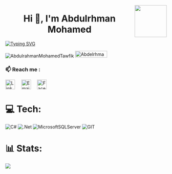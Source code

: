 
<p><a href="https://www.asu.edu.eg/"><img align="right" src="https://ums.asu.edu.eg/images/logo.png" width="100" /></a></p>
<h1 align="center">Hi 👋, I'm Abdulrhman Mohamed</h1>

[![Typing SVG](https://readme-typing-svg.herokuapp.com?size=25&duration=4500&color=FF123C&center=true&vCenter=true&width=710&height=25&lines=Competitive+Programmer+;Junior+Software+Engineer)](https://git.io/typing-svg)

<p align="left"> <img src="https://komarev.com/ghpvc/?username=AbdulrahmanMohamedTawfik&label=Profile%20views&color=0e75b6&style=flat" alt="AbdulrahmanMohamedTawfik" /> 
 <img src="https://img.shields.io/github/followers/AbdulrahmanMohamedTawfik?label=Followers&color=0e75b6&style=flat" alt="Abdelrhman-Sayed70" height="21" width="100" />
</p>

### 📫 Reach me :
[<img src='https://cdn.worldvectorlogo.com/logos/linkedin-icon-2.svg' alt='Linkedin' height='30'>]( https://www.linkedin.com/in/abdulrahman-mohamed-9605b2234/)
&nbsp;&nbsp;&nbsp;
[<img src='https://cdn.worldvectorlogo.com/logos/official-gmail-icon-2020-.svg' alt='Email' height='30'>](mailto:amta3003@gmail.com)
&nbsp;&nbsp;&nbsp;
[<img src='https://raw.githubusercontent.com/jmnote/z-icons/master/svg/facebook.svg' alt='Facebook' height='30'>]( https://web.facebook.com/Abdulrahman.Mohamed.T)
# 💻 Tech:
![C#](https://img.shields.io/badge/c%23-%23239120.svg?style=flat&logo=c-sharp&logoColor=white) ![.Net](https://img.shields.io/badge/.NET-5C2D91?style=flat&logo=.net&logoColor=white) ![MicrosoftSQLServer](https://img.shields.io/badge/Microsoft%20SQL%20Sever-CC2927?style=flat&logo=microsoft%20sql%20server&logoColor=white) ![GIT](https://img.shields.io/badge/Git-fc6d26?style=flat&logo=git&logoColor=white)
# 📊 Stats:
![](https://github-readme-stats.vercel.app/api/top-langs/?username=AbdulrahmanMohamedTawfik&theme=react&hide_border=false&include_all_commits=false&count_private=false&layout=compact)
